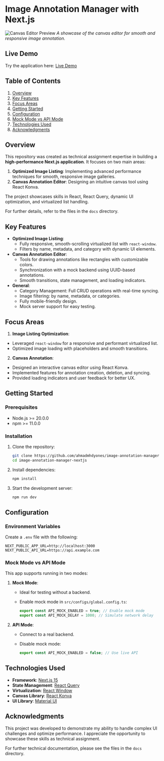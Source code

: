 # Image Annotation Manager with Next.js

![Canvas Editor Preview](./public/assets/images/demo.gif)
_A showcase of the canvas editor for smooth and responsive image annotation._

## Live Demo

Try the application here: [Live Demo](https://image-annotation-manager-nextjs.vercel.app/)

## Table of Contents

1. [Overview](#overview)
2. [Key Features](#key-features)
3. [Focus Areas](#focus-areas)
4. [Getting Started](#getting-started)
5. [Configuration](#configuration)
6. [Mock Mode vs API Mode](#mock-mode-vs-api-mode)
7. [Technologies Used](#technologies-used)
8. [Acknowledgments](#acknowledgments)

## Overview

This repository was created as technical assignment expertise in building a **high-performance Next.js application**. It focuses on two main areas:

1. **Optimized Image Listing**: Implementing advanced performance techniques for smooth, responsive image galleries.
2. **Canvas Annotation Editor**: Designing an intuitive canvas tool using React Konva.

The project showcases skills in React, React Query, dynamic UI optimization, and virtualized list handling.

For further details, refer to the files in the `docs` directory.

## Key Features

- **Optimized Image Listing**:
    - Fully responsive, smooth-scrolling virtualized list with `react-window`.
    - Filters by name, metadata, and category with dynamic UI elements.
- **Canvas Annotation Editor**:
    - Tools for drawing annotations like rectangles with customizable colors.
    - Synchronization with a mock backend using UUID-based annotations.
    - Smooth transitions, state management, and loading indicators.
- **General**:
    - Category Management: Full CRUD operations with real-time syncing.
    - Image filtering: by name, metadata, or categories.
    - Fully mobile-friendly design.
    - Mock server support for easy testing.

## Focus Areas

1. **Image Listing Optimization**:

- Leveraged `react-window` for a responsive and performant virtualized list.
- Optimized image loading with placeholders and smooth transitions.

2. **Canvas Annotation**:

- Designed an interactive canvas editor using React Konva.
- Implemented features for annotation creation, deletion, and syncing.
- Provided loading indicators and user feedback for better UX.

## Getting Started

### Prerequisites

- Node.js >= 20.0.0
- npm >= 11.0.0

### Installation

1. Clone the repository:

    ```bash
    git clone https://github.com/ahmadmhdyones/image-annotation-manager-nextjs.git
    cd image-annotation-manager-nextjs
    ```

2. Install dependencies:

    ```bash
    npm install
    ```

3. Start the development server:

    ```bash
    npm run dev
    ```

## Configuration

### Environment Variables

Create a `.env` file with the following:

```env
NEXT_PUBLIC_APP_URL=http://localhost:3000
NEXT_PUBLIC_API_URL=https://api.example.com
```

### Mock Mode vs API Mode

This app supports running in two modes:

1. **Mock Mode**:

    - Ideal for testing without a backend.
    - Enable mock mode in `src/configs/global.config.ts`:

        ```typescript
        export const API_MOCK_ENABLED = true; // Enable mock mode
        export const API_MOCK_DELAY = 1000; // Simulate network delay
        ```

2. **API Mode**:

    - Connect to a real backend.
    - Disable mock mode:

        ```typescript
        export const API_MOCK_ENABLED = false; // Use live API
        ```

## Technologies Used

- **Framework**: [Next.js 15](https://nextjs.org/)
- **State Management**: [React Query](https://tanstack.com/query)
- **Virtualization**: [React Window](https://react-window.vercel.app/)
- **Canvas Library**: [React Konva](https://konvajs.org/)
- **UI Library**: [Material UI](https://mui.com/)

## Acknowledgments

This project was developed to demonstrate my ability to handle complex UI challenges and optimize performance. I appreciate the opportunity to showcase these skills as technical assignment.

For further technical documentation, please see the files in the `docs` directory.
